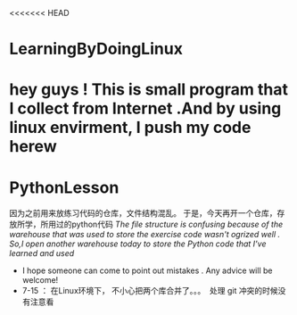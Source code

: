 <<<<<<< HEAD
# LearningByDoingLinux
hey guys ! This is small program that I collect from Internet .And by using linux envirment, I push my code herew
=======
# PythonLesson
因为之前用来放练习代码的仓库，文件结构混乱。 于是，今天再开一个仓库，存放所学，所用过的python代码
*The file structure is confusing because of the warehouse that was used to store the exercise code wasn't ogrized well . So,I open another warehouse today to store the Python code that I've learned and used*
* I hope someone can come to point out mistakes .  Any advice will be welcome!
* 7-15 ： 在Linux环境下， 不小心把两个库合并了。。。  处理 git 冲突的时候没有注意看
